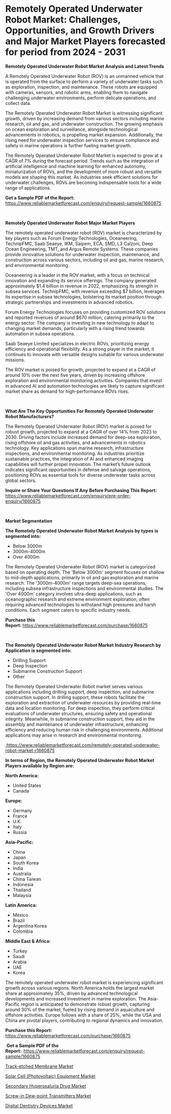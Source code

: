 <p><h1>Remotely Operated Underwater Robot Market: Challenges, Opportunities, and Growth Drivers and Major Market Players forecasted for period from 2024 - 2031</h1></p><p><strong>Remotely Operated Underwater Robot Market Analysis and Latest Trends</strong></p>
<p><p>A Remotely Operated Underwater Robot (ROV) is an unmanned vehicle that is operated from the surface to perform a variety of underwater tasks such as exploration, inspection, and maintenance. These robots are equipped with cameras, sensors, and robotic arms, enabling them to navigate challenging underwater environments, perform delicate operations, and collect data.</p><p>The Remotely Operated Underwater Robot Market is witnessing significant growth, driven by increasing demand from various sectors including marine research, oil and gas, and underwater construction. The growing emphasis on ocean exploration and surveillance, alongside technological advancements in robotics, is propelling market expansion. Additionally, the rising need for underwater inspection services to ensure compliance and safety in marine operations is further fueling market growth.</p><p>The Remotely Operated Underwater Robot Market is expected to grow at a CAGR of 7% during the forecast period. Trends such as the integration of artificial intelligence and machine learning for enhanced autonomy, miniaturization of ROVs, and the development of more robust and versatile models are shaping this market. As industries seek efficient solutions for underwater challenges, ROVs are becoming indispensable tools for a wide range of applications.</p></p>
<p><strong>Get a Sample PDF of the Report:&nbsp;</strong> <a href="https://www.reliablemarketforecast.com/enquiry/request-sample/1660875?utm_campaign=1144&utm_medium=2&utm_source=Github&utm_content=ia&utm_term=26102024&utm_id=remotely-operated-underwater-robot">https://www.reliablemarketforecast.com/enquiry/request-sample/1660875</a></p>
<p>&nbsp;</p>
<p><strong>Remotely Operated Underwater Robot Major Market Players</strong></p>
<p><p>The remotely operated underwater robot (ROV) market is characterized by key players such as Forum Energy Technologies, Oceaneering, TechnipFMC, Saab Seaeye, IKM, Saipem, ECA, SMD, L3 Calzoni, Deep Ocean Engineering, TMT, and Argus Remote Systems. These companies provide innovative solutions for underwater inspection, maintenance, and construction across various sectors, including oil and gas, marine research, and environmental monitoring.</p><p>Oceaneering is a leader in the ROV market, with a focus on technical innovation and expanding its service offerings. The company generated approximately $1.4 billion in revenue in 2022, emphasizing its strength in subsea services. TechnipFMC, with revenue exceeding $7 billion, leverages its expertise in subsea technologies, bolstering its market position through strategic partnerships and investments in advanced robotics.</p><p>Forum Energy Technologies focuses on providing customized ROV solutions and reported revenues of around $670 million, catering primarily to the energy sector. The company is investing in new technology to adapt to changing market demands, particularly with a rising trend towards automation in subsea operations.</p><p>Saab Seaeye Limited specializes in electric ROVs, prioritizing energy efficiency and operational flexibility. As a strong player in the market, it continues to innovate with versatile designs suitable for various underwater missions.</p><p>The ROV market is poised for growth, projected to expand at a CAGR of around 10% over the next five years, driven by increasing offshore exploration and environmental monitoring activities. Companies that invest in advanced AI and automation technologies are likely to capture significant market share as demand for high-performance ROVs rises.</p></p>
<p>&nbsp;</p>
<p><strong>What Are The Key Opportunities For Remotely Operated Underwater Robot Manufacturers?</strong></p>
<p><p>The Remotely Operated Underwater Robot (ROV) market is poised for robust growth, projected to expand at a CAGR of over 14% from 2023 to 2030. Driving factors include increased demand for deep-sea exploration, rising offshore oil and gas activities, and advancements in robotics technology. Key applications span marine research, infrastructure inspections, and environmental monitoring. As industries prioritize sustainable practices, the integration of AI and enhanced imaging capabilities will further propel innovation. The market’s future outlook indicates significant opportunities in defense and salvage operations, positioning ROVs as essential tools for diverse underwater tasks across global sectors.</p></p>
<p><strong>Inquire or Share Your Questions If Any Before Purchasing This Report:</strong> <a href="https://www.reliablemarketforecast.com/enquiry/pre-order-enquiry/1660875?utm_campaign=1144&utm_medium=2&utm_source=Github&utm_content=ia&utm_term=26102024&utm_id=remotely-operated-underwater-robot">https://www.reliablemarketforecast.com/enquiry/pre-order-enquiry/1660875</a></p>
<p>&nbsp;</p>
<p><strong>Market Segmentation</strong></p>
<p><strong>The Remotely Operated Underwater Robot Market Analysis by types is segmented into:</strong></p>
<p><ul><li>Below 3000m</li><li>3000m-4000m</li><li>Over 4000m</li></ul></p>
<p><p>The Remotely Operated Underwater Robot (ROV) market is categorized based on operating depth. The 'Below 3000m' segment focuses on shallow to mid-depth applications, primarily in oil and gas exploration and marine research. The '3000m-4000m' range targets deep-sea operations, including subsea infrastructure inspections and environmental studies. The 'Over 4000m' category involves ultra-deep applications, such as oceanographic research and extreme environment exploration, often requiring advanced technologies to withstand high pressures and harsh conditions. Each segment caters to specific industry needs.</p></p>
<p><strong>Purchase this Report:&nbsp;</strong><a href="https://www.reliablemarketforecast.com/purchase/1660875?utm_campaign=1144&utm_medium=2&utm_source=Github&utm_content=ia&utm_term=26102024&utm_id=remotely-operated-underwater-robot">https://www.reliablemarketforecast.com/purchase/1660875</a></p>
<p>&nbsp;</p>
<p><strong>The Remotely Operated Underwater Robot Market Industry Research by Application is segmented into:</strong></p>
<p><ul><li>Drilling Support</li><li>Deep Inspection</li><li>Submarine Construction Support</li><li>Other</li></ul></p>
<p><p>The Remotely Operated Underwater Robot market serves various applications including drilling support, deep inspection, and submarine construction support. In drilling support, these robots facilitate the exploration and extraction of underwater resources by providing real-time data and location monitoring. For deep inspection, they perform critical evaluations of underwater structures, ensuring safety and operational integrity. Meanwhile, in submarine construction support, they aid in the assembly and maintenance of underwater infrastructure, enhancing efficiency and reducing human risk in challenging environments. Additional applications may arise in research and environmental monitoring.</p></p>
<p><a href="https://www.reliablemarketforecast.com/remotely-operated-underwater-robot-market-r1660875?utm_campaign=1144&utm_medium=2&utm_source=Github&utm_content=ia&utm_term=26102024&utm_id=remotely-operated-underwater-robot">&nbsp;https://www.reliablemarketforecast.com/remotely-operated-underwater-robot-market-r1660875</a></p>
<p><strong>In terms of Region, the Remotely Operated Underwater Robot Market Players available by Region are:</strong></p>
<p>
    <p> <strong> North America: </strong>
        <ul>
            <li>United States</li>
            <li>Canada</li>
        </ul>
        </p> 
    <p> <strong> Europe: </strong>
        <ul>
            <li>Germany</li>
            <li>France</li>
            <li>U.K.</li>
            <li>Italy</li>
            <li>Russia</li>
        </ul>
        </p> 
    <p> <strong> Asia-Pacific: </strong>
        <ul>
            <li>China</li>
            <li>Japan</li>
            <li>South Korea</li>
            <li>India</li>
            <li>Australia</li>
            <li>China Taiwan</li>
            <li>Indonesia</li>
            <li>Thailand</li>
            <li>Malaysia</li>
        </ul>
        </p> 
    <p> <strong> Latin America: </strong>
        <ul>
            <li>Mexico</li>
            <li>Brazil</li>
            <li>Argentina Korea</li>
            <li>Colombia</li>
        </ul>
        </p> 
    <p> <strong> Middle East & Africa: </strong>
        <ul>
            <li>Turkey</li>
            <li>Saudi</li>
            <li>Arabia</li>
            <li>UAE</li>
            <li>Korea</li>
        </ul>
    </p>
    </p>
<p><p>The remotely operated underwater robot market is experiencing significant growth across various regions. North America holds the largest market share at approximately 35%, driven by advanced technological developments and increased investment in marine exploration. The Asia-Pacific region is anticipated to demonstrate robust growth, capturing around 30% of the market, fueled by rising demand in aquaculture and offshore activities. Europe follows with a share of 25%, while the USA and China are pivotal players, contributing to regional dynamics and innovation.</p></p>
<p><strong>Purchase this Report: </strong><a href="https://www.reliablemarketforecast.com/purchase/1660875?utm_campaign=1144&utm_medium=2&utm_source=Github&utm_content=ia&utm_term=26102024&utm_id=remotely-operated-underwater-robot">https://www.reliablemarketforecast.com/purchase/1660875</a></p>
<p>&nbsp;<strong>Get a Sample PDF of the Report:&nbsp;&nbsp;</strong><a href="https://www.reliablemarketforecast.com/enquiry/request-sample/1660875?utm_campaign=1144&utm_medium=2&utm_source=Github&utm_content=ia&utm_term=26102024&utm_id=remotely-operated-underwater-robot">https://www.reliablemarketforecast.com/enquiry/request-sample/1660875</a></p>
<p><strong></strong></p>
<p><p><a href="https://www.linkedin.com/pulse/track-etched-membrane-market-penetration-strategies-untapped-w3m0f?utm_campaign=1144&utm_medium=2&utm_source=Github&utm_content=ia&utm_term=26102024&utm_id=remotely-operated-underwater-robot">Track-etched Membrane Market</a></p><p><a href="https://issuu.com/reportprime-2/docs/solar-cell-photovoltaic-equipment-m_1c2abb19c18e7b?utm_campaign=1144&utm_medium=2&utm_source=Github&utm_content=ia&utm_term=26102024&utm_id=remotely-operated-underwater-robot">Solar Cell (Photovoltaic) Equipment Market</a></p><p><a href="https://github.com/mabutironaldo/Market-Research-Report-List-6/blob/main/secondary-hyperoxaluria-drug-market.md?utm_campaign=1144&utm_medium=2&utm_source=Github&utm_content=ia&utm_term=26102024&utm_id=remotely-operated-underwater-robot">Secondary Hyperoxaluria Drug Market</a></p><p><a href="https://issuu.com/reportprime-2/docs/screw-in-dew-point-transmitters-mar_78d91040998c02?utm_campaign=1144&utm_medium=2&utm_source=Github&utm_content=ia&utm_term=26102024&utm_id=remotely-operated-underwater-robot">Screw-in Dew-point Transmitters Market</a></p><p><a href="https://www.linkedin.com/pulse/digital-dentistry-devices-market-segmentation-geographical-7kvhf?utm_campaign=1144&utm_medium=2&utm_source=Github&utm_content=ia&utm_term=26102024&utm_id=remotely-operated-underwater-robot">Digital Dentistry Devices Market</a></p></p>